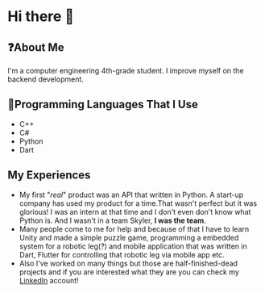 # Hi there 👋
## ❓About Me
I'm a computer engineering 4th-grade student. I improve myself on the backend development.
## 🔻Programming Languages That I Use
- C++
- C#
- Python
- Dart
## My Experiences
- My first "*real*" product was an API that written in Python. A start-up company has used my product for a time.That wasn't perfect but it was glorious! I was an intern at that time and I don't even don't know what Python is. And I wasn't in a team Skyler, **I was the team**.
- Many people come to me for help and because of that I have to learn Unity and made a simple puzzle game, programming a embedded system for a robotic leg(?) and mobile application that was written in Dart, Flutter for controlling that robotic leg via mobile app etc.
- Also I've worked on many things but those are half-finished-dead projects and if you are interested what they are you can check my [LinkedIn](https://www.linkedin.com/in/yi%C4%9Fit-leblebicier-0bb2601b6/) account!
